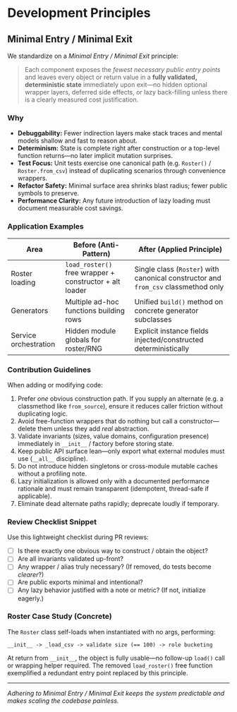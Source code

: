 # Development Principles

## Minimal Entry / Minimal Exit

We standardize on a *Minimal Entry / Minimal Exit* principle:

> Each component exposes the *fewest necessary public entry points* and leaves every object or return value in a **fully validated, deterministic state** immediately upon exit—no hidden optional wrapper layers, deferred side effects, or lazy back-filling unless there is a clearly measured cost justification.

### Why

* **Debuggability:** Fewer indirection layers make stack traces and mental models shallow and fast to reason about.
* **Determinism:** State is complete right after construction or a top-level function returns—no later implicit mutation surprises.
* **Test Focus:** Unit tests exercise one canonical path (e.g. `Roster()` / `Roster.from_csv`) instead of duplicating scenarios through convenience wrappers.
* **Refactor Safety:** Minimal surface area shrinks blast radius; fewer public symbols to preserve.
* **Performance Clarity:** Any future introduction of lazy loading must document measurable cost savings.

### Application Examples

| Area | Before (Anti-Pattern) | After (Applied Principle) |
|------|-----------------------|----------------------------|
| Roster loading | `load_roster()` free wrapper + constructor + alt loader | Single class (`Roster`) with canonical constructor and `from_csv` classmethod only |
| Generators | Multiple ad-hoc functions building rows | Unified `build()` method on concrete generator subclasses |
| Service orchestration | Hidden module globals for roster/RNG | Explicit instance fields injected/constructed deterministically |

### Contribution Guidelines

When adding or modifying code:

1. Prefer *one* obvious construction path. If you supply an alternate (e.g. a classmethod like `from_source`), ensure it reduces caller friction without duplicating logic.
2. Avoid free-function wrappers that do nothing but call a constructor—delete them unless they add *real* abstraction.
3. Validate invariants (sizes, value domains, configuration presence) immediately in `__init__` / factory before storing state.
4. Keep public API surface lean—only export what external modules must use (`__all__` discipline).
5. Do not introduce hidden singletons or cross-module mutable caches without a profiling note.
6. Lazy initialization is allowed only with a documented performance rationale and must remain transparent (idempotent, thread-safe if applicable).
7. Eliminate dead alternate paths rapidly; deprecate loudly if temporary.

### Review Checklist Snippet

Use this lightweight checklist during PR reviews:

* [ ] Is there exactly one obvious way to construct / obtain the object?
* [ ] Are all invariants validated up-front?
* [ ] Any wrapper / alias truly necessary? (If removed, do tests become *clearer*?)
* [ ] Are public exports minimal and intentional?
* [ ] Any lazy behavior justified with a note or metric? (If not, initialize eagerly.)

### Roster Case Study (Concrete)

The `Roster` class self-loads when instantiated with no args, performing:

```text
__init__ -> _load_csv -> validate size (== 100) -> role bucketing
```

At return from `__init__`, the object is fully usable—no follow-up `load()` call or wrapping helper required. The removed `load_roster()` free function exemplified a redundant entry point replaced by this principle.

---
*Adhering to Minimal Entry / Minimal Exit keeps the system predictable and makes scaling the codebase painless.*

